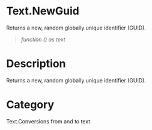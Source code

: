 ﻿# Text.NewGuid
Returns a new, random globally unique identifier (GUID).
> _function () as text_
# Description 
Returns a new, random globally unique identifier (GUID).
# Category 
Text.Conversions from and to text
